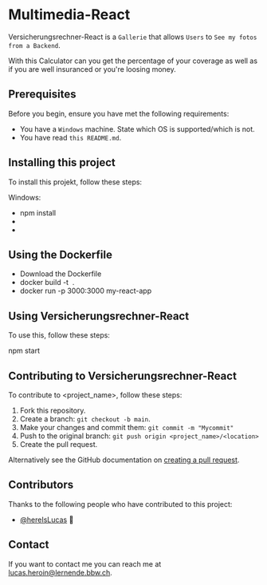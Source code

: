 # Multimedia-React




Versicherungsrechner-React is a `Gallerie` that allows `Users` to `See my fotos from a Backend`.

With this Calculator can you get the percentage of your coverage as well as if you are well insuranced or you're loosing money.

## Prerequisites

Before you begin, ensure you have met the following requirements:
* You have a `Windows` machine. State which OS is supported/which is not.
* You have read `this README.md`.

## Installing this project

To install this projekt, follow these steps:

Windows:

* npm install
* 
* 

## Using the Dockerfile 

* Download the Dockerfile
* docker build -t <my-react-app> .
* docker run -p 3000:3000 my-react-app
  

## Using Versicherungsrechner-React

To use this, follow these steps:


npm start



## Contributing to Versicherungsrechner-React

To contribute to <project_name>, follow these steps:

1. Fork this repository.
2. Create a branch: `git checkout -b main`.
3. Make your changes and commit them: `git commit -m "Mycommit"`
4. Push to the original branch: `git push origin <project_name>/<location>`
5. Create the pull request.

Alternatively see the GitHub documentation on [creating a pull request](https://help.github.com/en/github/collaborating-with-issues-and-pull-requests/creating-a-pull-request).

## Contributors

Thanks to the following people who have contributed to this project:

* [@hereIsLucas](https://github.com/hereIsLucas) 📖



## Contact

If you want to contact me you can reach me at <lucas.heroin@lernende.bbw.ch>.
